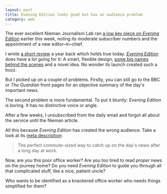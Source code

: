 ```yaml
---
layout: post
title: Evening Edition looks good but has an audience problem
category: web
---
```


The ever excellent Nieman Journalism Lab ran <a href="http://www.niemanlab.org/2013/07/evening-edition-looks-to-build-beyond-its-simple-model/">a low key piece on <cite>Evening Edition</cite></a> earlier this week, noting its moderate subscriber numbers and the appointment of a new editor&#8211;in&#8211;chief.

I wrote <a href="http://leonpaternoster.com/2012/07/evening-edition-and-making-readable-news/">a short review</a> a year back which holds true today. <a href="http://evening-edition.com/"><cite>Evening Edition</cite></a> does have a lot going for it: A smart, flexible design, <a href="http://about.me/mikemonteiro">some big names behind the scenes</a> and a novel idea. No wonder its launch created such a buzz.

But I picked up on a couple of problems. Firstly, you can still go to the BBC or <cite>The Guardian</cite> front pages for an objective summary of the day's important news.

The second problem is more fundamental. To put it bluntly: <cite>Evening Edition</cite> is boring. It has no distinctive voice or angle.

After a few weeks, I unsubscribed from the daily email and forgot all about the service until the Nieman article.

All this because <cite>Evening Edition</cite> has created the wrong audience. Take a look at its <a href="http://evening-edition.com/">meta description</a>:

> The perfect commute&#8211;sized way to catch up on the day's news after a long day at work.

Now, are you this poor office worker? Are you too tired to read *proper* news on the journey home? Do you need <cite>Evening Edition</cite> to guide you through all that complicated stuff, like a nice, patient uncle?

Who wants to be identified as a knackered office worker who needs things simplified for them?
